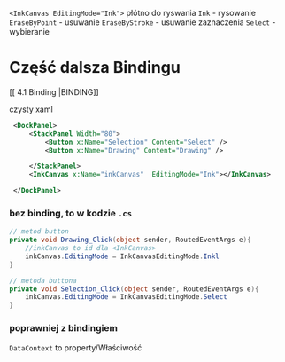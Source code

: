 
`<InkCanvas EditingMode="Ink">` płótno do ryswania
`Ink` - rysowanie
`EraseByPoint` - usuwanie
`EraseByStroke` - usuwanie zaznaczenia
`Select` - wybieranie

# Część dalsza Bindingu 
[[ 4.1 Binding |BINDING]]

czysty xaml
```xml
 <DockPanel>
     <StackPanel Width="80">
         <Button x:Name="Selection" Content="Select" />
		 <Button x:Name="Drawing" Content="Drawing" />

     </StackPanel>
     <InkCanvas x:Name="inkCanvas"  EditingMode="Ink"></InkCanvas>

 </DockPanel>
```
### bez binding, to w kodzie `.cs`
```c#
// metod button
private void Drawing_Click(object sender, RoutedEventArgs e){
	//inkCanvas to id dla <InkCanvas>
	inkCanvas.EditingMode = InkCanvasEditingMode.Inkl
}

// metoda buttona
private void Selection_Click(object sender, RoutedEventArgs e){
	inkCanvas.EditingMode = InkCanvasEditingMode.Select
}
```

### poprawniej z bindingiem
`DataContext` to property/Właściwość 













